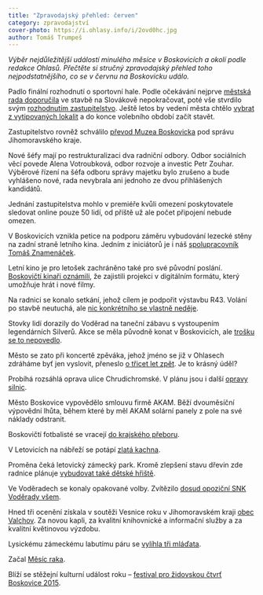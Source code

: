 ```yaml
---
title: "Zpravodajský přehled: červen"
category: zpravodajství
cover-photo: https://i.ohlasy.info/i/2ovd0hc.jpg
author: Tomáš Trumpeš
---
```


*Výběr nejdůležitější událostí minulého měsíce v Boskovicích a okolí podle redakce Ohlasů. Přečtěte si stručný zpravodajský přehled toho nejpodstatnějšího, co se v červnu na Boskovicku událo.*

Padlo finální rozhodnutí o sportovní hale. Podle očekávání nejprve [městská rada doporučila](http://ohlasy.info/clanky/2015/06/hala-zastavena.html) ve stavbě na Slovákově nepokračovat, poté vše stvrdilo svým [rozhodnutím zastupitelstvo](http://ohlasy.info/clanky/2015/06/hala-nebude.html). Ještě letos by vedení města chtělo [vybrat z vytipovaných lokalit](http://ohlasy.info/clanky/2015/06/pozemky-pro-halu.html) a do konce volebního období začít stavět.

Zastupitelstvo rovněž schválilo [převod Muzea Boskovicka](http://ohlasy.info/clanky/2015/05/muzeum-na-kraj.html) pod správu Jihomoravského kraje.

Nové šéfy mají po restrukturalizaci dva radniční odbory. Odbor sociálních věcí povede Alena Votroubková, odbor rozvoje a investic Petr Zouhar. Výběrové řízení na šéfa odboru správy majetku bylo zrušeno a bude vyhlášeno nové, rada nevybrala ani jednoho ze dvou přihlášených kandidátů.

Jednání zastupitelstva mohlo v premiéře kvůli omezení poskytovatele sledovat online pouze 50 lidí, od příště už ale počet připojení nebude omezen.

V Boskovicích vznikla petice na podporu záměru vybudování lezecké stěny na zadní straně letního kina. Jedním z iniciátorů je i náš [spolupracovník Tomáš Znamenáček](http://ohlasy.info/clanky/2015/06/rozhovor-lezecka-stena.html).

Letní kino je pro letošek zachráněno také pro své původní poslání. [Boskovičtí kinaři oznámili](https://www.facebook.com/kinoboskovice/photos/a.408473808000.174598.73733138000/10153099237163001/?type=1&theater), že zajistili projekci v digitálním formátu, který umožňuje hrát i nové filmy.

Na radnici se konalo setkání, jehož cílem je podpořit výstavbu R43. Volání po stavbě neutuchá, ale [nic konkrétního se vlastně neděje](http://ohlasy.info/clanky/2015/06/komentar-k-R43.html).

Stovky lidí dorazily do Voděrad na taneční zábavu s vystoupením legendárních Silverů. Akce se měla původně konat v Boskovicích, ale [trošku se to nepovedlo](http://ohlasy.info/clanky/2015/06/silveri-nebudou.html).

Město se zato při koncertě zpěváka, jehož jméno se již v Ohlasech zdráháme byť jen vyslovit, přeneslo [o třicet let zpět](https://www.facebook.com/gianni47b/videos/10207071888904873/?pnref=story). Je to krásný úděl?

Probíhá rozsáhlá oprava ulice Chrudichromské. V plánu jsou i další [opravy silnic](http://blanensky.denik.cz/zpravy_region/blanensko-ze-silnic-pres-leto-zmizi-diry-20150625.html).

Město Boskovice vypovědělo smlouvu firmě AKAM. Běží dvouměsíční výpovědní lhůta, během které by měl AKAM solární panely z pole na své náklady odstranit.

Boskovičtí fotbalisté se vracejí [do krajského přeboru](http://boskovice.cz/fotbaliste-fc-boskovice-postupuji/d-26144/p1=1019).

V Letovicích na nábřeží se potápí [zlatá kachna](http://blanensky.denik.cz/zpravy_region/obrazem-nabrezi-reky-svitavy-v-letovicich-ozdobila-socha-kachny-20150626.html).
 
Proměna čeká letovický zámecký park. Kromě zlepšení stavu dřevin zde radnice plánuje [vybudovat také dětské hřiště](http://blanensky.denik.cz/zpravy_region/v-zameckem-parku-v-letovicich-vznikne-hriste-20150628.html).

Ve Voděradech se konaly opakované volby. Zvítězilo [dosud opoziční SNK Voděrady všem](http://blanensky.denik.cz/zpravy_region/volby-ve-voderadech-vyhralo-sdruzeni-voderady-vsem-20150614.html).

Hned tři ocenění získala v soutěži Vesnice roku v Jihomoravském kraji [obec Valchov](http://www.valchov.cz/o-obci2/vesnice-roku/). Za novou kapli, za kvalitní knihovnické a informační služby a za kvalitní květinovou výzdobu.

Lysickému zámeckému labutímu páru se [vylíhla tři mláďata](http://blanensky.denik.cz/zpravy_region/navstevnici-zameckych-feerii-v-lysicich-uvidi-i-male-labute-20150625.html).

Začal [Měsíc raka](http://ohlasy.info/clanky/2015/06/mesic-raka.html).

Blíží se stěžejní kulturní událost roku – [festival pro židovskou čtvrť Boskovice 2015](http://ohlasy.info/clanky/2015/06/festival-boskovice-2015.html).



